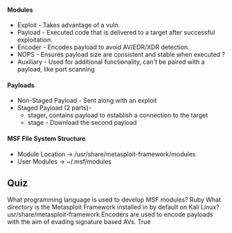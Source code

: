 #### Modules
 - Exploit - Takes advantage of a vuln.
 - Payload - Executed code that is delivered to a target after successful exploitation. 
 - Encoder - Encodes payload to avoid AV/EDR/XDR detection. 
 - NOPS - Ensures payload size are consistent and stable when executed ? 
 - Auxiliary - Used for additional functionality, can't be paired with a payload, like port scanning

#### Payloads
- Non-Staged Payload - Sent along with an exploit
- Staged Payload (2 parts)- 
	- stager, contains payload to establish a connection to the target
	- stage - Download the second payload

#### MSF File System Structure 

- Module Location -> /usr/share/metasploit-framework/modules
- User Modules -> ~/.msf/modules

## Quiz

What programming language is used to develop MSF modules?
	Ruby
What directory is the Metasploit Framework installed in by default on Kali Linux?
	usr/share/metasploit-framework
Encoders are used to encode payloads with the aim of evading signature based AVs.
	True
